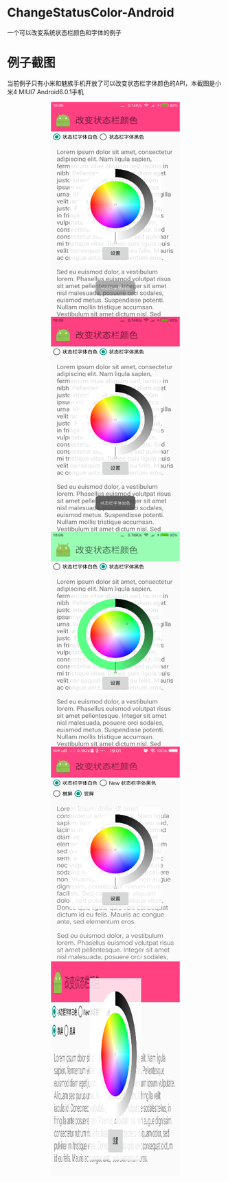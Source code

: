 # ChangeStatusColor-Android
一个可以改变系统状态栏颜色和字体的例子

# 例子截图
当前例子只有小米和魅族手机开放了可以改变状态栏字体颜色的API，本截图是小米4 MIUI7 Android6.0.1手机  
<div align="center">
<img src="https://github.com/DyncKathline/ChangeStatusColor-Android/blob/master/screenshots/1.png" width = "300" height = "500" alt="图片1" align=center />
<img src="https://github.com/DyncKathline/ChangeStatusColor-Android/blob/master/screenshots/2.png" width = "300" height = "500" alt="图片2" align=center />
</div>
<div align="center">
<img src="https://github.com/DyncKathline/ChangeStatusColor-Android/blob/master/screenshots/3.png" width = "300" height = "500" alt="图片3" align=center />
</div>
<div align="center">
<img src="https://github.com/DyncKathline/ChangeStatusColor-Android/blob/master/screenshots/4.jpg" width = "300" height = "500" alt="图片4" align=center />
<div align="center">
<img src="https://github.com/DyncKathline/ChangeStatusColor-Android/blob/master/screenshots/5.jpg" width = "300" height = "500" alt="图片5" align=center />

